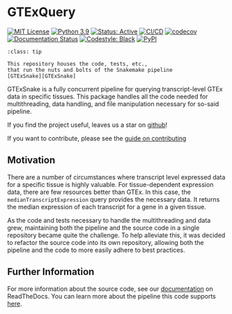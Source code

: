 # GTExQuery

[![MIT License](https://img.shields.io/badge/License-MIT-blue.svg)](https://opensource.org/licenses/MIT)
[![Python 3.9](https://img.shields.io/badge/Python-3.9-brightgreen.svg)](https://docs.python.org/3/whatsnew/3.9.html)
[![Status: Active](https://www.repostatus.org/badges/latest/active.svg)](https://www.repostatus.org/#active)
[![CI/CD](https://github.com/IMS-Bio2Core-Facility/GTExQuery/actions/workflows/main.yml/badge.svg)](https://github.com/IMS-Bio2Core-Facility/GTExQuery/actions/workflows/main.yml)
[![codecov](https://codecov.io/gh/IMS-Bio2Core-Facility/GTExQuery/branch/main/graph/badge.svg?token=L56T1KFL1J)](https://codecov.io/gh/IMS-Bio2Core-Facility/GTExQuery)
[![Documentation Status](https://readthedocs.org/projects/gtexquery/badge/?version=latest)](https://gtexquery.readthedocs.io/en/latest/)
[![Codestyle: Black](https://img.shields.io/badge/code%20style-black-000000.svg)](https://github.com/psf/black)
[![PyPI](https://img.shields.io/pypi/v/gtexquery)](https://pypi.org/project/gtexquery/)

```{admonition} For use with GTExSnake
:class: tip

This repository houses the code, tests, etc.,
that run the nuts and bolts of the Snakemake pipeline
[GTExSnake][GTExSnake]
```

GTExSnake is a fully concurrent pipeline for querying
transcript-level GTEx data in specific tissues.
This package handles all the code needed for
multithreading,
data handling,
and file manipulation necessary for so-said pipeline.

If you find the project useful,
leaves us a star on [github][stars]!

If you want to contribute,
please see the [guide on contributing](./CONTRIBUTING.md)

## Motivation

There are a number of circumstances where transcript level expressed data for a
specific tissue is highly valuable.
For tissue-dependent expression data,
there are few resources better than GTEx.
In this case, the `medianTranscriptExpression` query provides the necessary data.
It returns the median expression of each transcript for a gene in a given tissue.

As the code and tests necessary to handle the multithreading and data grew,
maintaining both the pipeline and the source code in a single repository
became quite the challenge.
To help alleviate this,
it was decided to refactor the source code into its own repository,
allowing both the pipeline and the code to more easily adhere to best practices.

## Further Information

For more information about the source code,
see our [documentation][docs] on ReadTheDocs.
You can learn more about the pipeline this code supports [here][GTExSnake].

[GTExSnake]: https://github.com/IMS-Bio2Core-Facility/GTExSnake "GTExSnake Snakemake Pipeline"
[stars]: https://github.com/IMS-Bio2Core-Facility/GTExQuery/stargazers "Stargazers"
[docs]: https://gtexquery.readthedocs.io/en/latest/ "Package Documentation"
